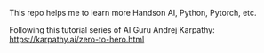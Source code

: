 This repo helps me to learn more Handson AI, Python, Pytorch, etc.

Following this tutorial series of AI Guru Andrej Karpathy:  
https://karpathy.ai/zero-to-hero.html


